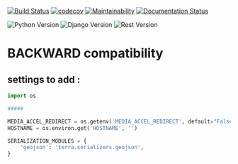 [![Build Status](https://travis-ci.org/Terralego/terralego.backend.terra.svg?branch=master)](https://travis-ci.org/Terralego/terralego.backend.terra/)
[![codecov](https://codecov.io/gh/Terralego/terralego.backend.terra/branch/master/graph/badge.svg)](https://codecov.io/gh/Terralego/terralego.backend.terra)
[![Maintainability](https://api.codeclimate.com/v1/badges/74b0d8430ff982633ee7/maintainability)](https://codeclimate.com/github/Terralego/terralego.backend.terra/maintainability)
[![Documentation Status](https://readthedocs.org/projects/terralegobackendterra/badge/?version=latest)](https://terralegobackendterra.readthedocs.io/en/latest/?badge=latest)

![Python Version](https://img.shields.io/badge/python-%3E%3D%203.6-blue.svg)
![Django Version](https://img.shields.io/badge/django-%3E%3D%202.1%2C<3.0-blue.svg)
![Rest Version](https://img.shields.io/badge/django--rest--framework-%3E%3D%203.8.0-blue)

# BACKWARD compatibility

## settings to add :

```python
import os

#####

MEDIA_ACCEL_REDIRECT = os.getenv('MEDIA_ACCEL_REDIRECT', default="False") == "True"
HOSTNAME = os.environ.get('HOSTNAME', '')

SERIALIZATION_MODULES = {
    'geojson': 'terra.serializers.geojson',
}
```
